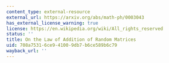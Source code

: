 ```yaml
---
content_type: external-resource
external_url: https://arxiv.org/abs/math-ph/0003043
has_external_license_warning: true
license: https://en.wikipedia.org/wiki/All_rights_reserved
status: ''
title: On the Law of Addition of Random Matrices
uid: 708a7531-6ce9-4100-9db7-b6ce589b6c79
wayback_url: ''
---
```

